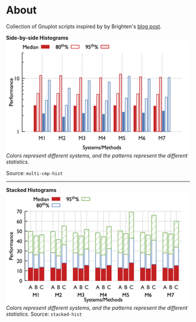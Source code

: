 # About

Collection of Gnuplot scripts inspired by by Brighten's [blog post][1].

[1]: http://youinfinitesnake.blogspot.com/2011/02/attractive-scientific-plots-with.html "Attractive scientific plots with gnuplot"

**Side-by-side Histograms**
![Side-by-side Histograms](./multi-cmp-hist/sys-perf-comparison.png "Side-by-side Histograms")
_Colors represent different systems, and the patterns represent the different statistics._

Source: `multi-cmp-hist`

---

**Stacked Histograms**
![Stacked Histograms](./stacked-hist/sys-perf-stacked-comparison.png "Stacked Histograms")
_Colors represent different systems, and the patterns represent the different statistics._
Source: `stacked-hist`